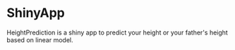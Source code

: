 # ShinyApp
HeightPrediction is a shiny app to predict your height or your father's height based on linear model.
